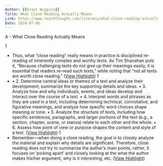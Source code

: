 ```yaml
---
Author: [[Grant Wiggins]]
Title: What Close Reading Actually Means
Link: https://www.teachthought.com/literacy/what-close-reading-actually-means/
Date: 2024-07-06
---
```

A - What Close Reading Actually Means

1
- Thus, what “close reading” really means in practice is disciplined re-reading of inherently complex and worthy texts. As Tim Shanahan puts it, “Because challenging texts do not give up their meanings easily, it is essential that readers re-read such texts,” while noting that “not all texts are worth close reading.” ([View Highlight](https://read.readwise.io/read/01hamby3x55nz3yxev3jbqm2zv))
1
- • 2. Determine central ideas or themes of a text and analyze their development; summarize the key supporting details and ideas.
  • 3. Analyze how and why individuals, events, and ideas develop and interact over the course of a text.
  • 4. Interpret words and phrases as they are used in a text, including determining technical, connotative, and figurative meanings, and analyze how specific word choices shape meaning or tone.
  • 5. Analyze the structure of texts, including how specific sentences, paragraphs, and larger portions of the text (e.g., a section, chapter, scene, or stanza) relate to each other and the whole.
  • 6. Assess how point of view or purpose shapes the content and style of a text. ([View Highlight](https://read.readwise.io/read/01hambz8f0xzf14sbdqwah8f35))
1
- Remember—when doing a close reading, the goal is to closely analyze the material and explain why details are significant. Therefore, close reading does not try to summarize the author’s main points, rather, it focuses on ‘picking apart’ and closely looking at the what the author makes his/her argument, why is it interesting, etc. ([View Highlight](https://read.readwise.io/read/01hamc2gp33gpb32par1w4prem))
